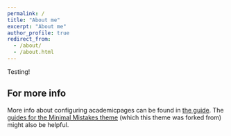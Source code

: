 ```yaml
---
permalink: /
title: "About me"
excerpt: "About me"
author_profile: true
redirect_from: 
  - /about/
  - /about.html
---
```


Testing!

For more info
------
More info about configuring academicpages can be found in [the guide](https://academicpages.github.io/markdown/). The [guides for the Minimal Mistakes theme](https://mmistakes.github.io/minimal-mistakes/docs/configuration/) (which this theme was forked from) might also be helpful.
